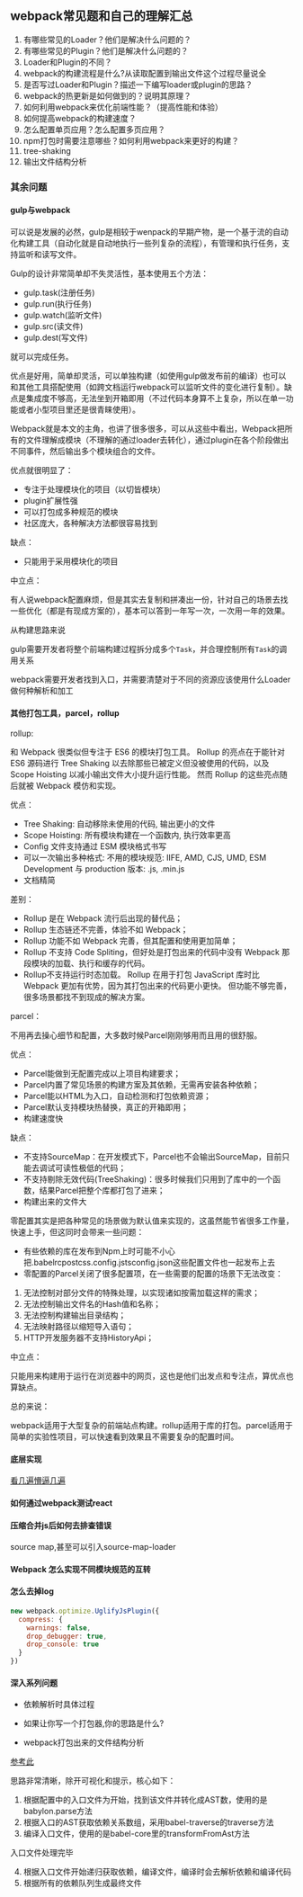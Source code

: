 ## webpack常见题和自己的理解汇总

1. 有哪些常见的Loader？他们是解决什么问题的？
2. 有哪些常见的Plugin？他们是解决什么问题的？
3. Loader和Plugin的不同？
4. webpack的构建流程是什么?从读取配置到输出文件这个过程尽量说全
5. 是否写过Loader和Plugin？描述一下编写loader或plugin的思路？
6. webpack的热更新是如何做到的？说明其原理？
7. 如何利用webpack来优化前端性能？（提高性能和体验）
8. 如何提高webpack的构建速度？
9. 怎么配置单页应用？怎么配置多页应用？
10. npm打包时需要注意哪些？如何利用webpack来更好的构建？
11. tree-shaking
12. 输出文件结构分析

### 其余问题

#### gulp与webpack

可以说是发展的必然，gulp是相较于wenpack的早期产物，是一个基于流的自动化构建工具（自动化就是自动地执行一些列复杂的流程），有管理和执行任务，支持监听和读写文件。

Gulp的设计非常简单却不失灵活性，基本使用五个方法：

- gulp.task(注册任务)
- gulp.run(执行任务)
- gulp.watch(监听文件)
- gulp.src(读文件)
- gulp.dest(写文件)

就可以完成任务。

优点是好用，简单却灵活，可以单独构建（如使用gulp做发布前的编译）也可以和其他工具搭配使用（如跨文档运行webpack可以监听文件的变化进行复制）。缺点是集成度不够高，无法坐到开箱即用（不过代码本身算不上复杂，所以在单一功能或者小型项目里还是很青睐使用）。

Webpack就是本文的主角，也讲了很多很多，可以从这些中看出，Webpack把所有的文件理解成模块（不理解的通过loader去转化），通过plugin在各个阶段做出不同事件，然后输出多个模块组合的文件。

优点就很明显了：

- 专注于处理模块化的项目（以切皆模块）
- plugin扩展性强
- 可以打包成多种规范的模块
- 社区庞大，各种解决方法都很容易找到

缺点：

- 只能用于采用模块化的项目

中立点：

有人说webpack配置麻烦，但是其实去复制和拼凑出一份，针对自己的场景去找一些优化（都是有现成方案的），基本可以答到一年写一次，一次用一年的效果。

从构建思路来说

gulp需要开发者将整个前端构建过程拆分成多个`Task`，并合理控制所有`Task`的调用关系

webpack需要开发者找到入口，并需要清楚对于不同的资源应该使用什么Loader做何种解析和加工

#### 其他打包工具，parcel，rollup

rollup:

和 Webpack 很类似但专注于 ES6 的模块打包工具。 Rollup 的亮点在于能针对 ES6 源码进行 Tree Shaking 以去除那些已被定义但没被使用的代码，以及 Scope Hoisting 以减小输出文件大小提升运行性能。 然而 Rollup 的这些亮点随后就被 Webpack 模仿和实现。

优点：

- Tree Shaking: 自动移除未使用的代码, 输出更小的文件
- Scope Hoisting: 所有模块构建在一个函数内, 执行效率更高
- Config 文件支持通过 ESM 模块格式书写
- 可以一次输出多种格式:
  不用的模块规范: IIFE, AMD, CJS, UMD, ESM
  Development 与 production 版本: .js, .min.js
- 文档精简

差别：

- Rollup 是在 Webpack 流行后出现的替代品；
- Rollup 生态链还不完善，体验不如 Webpack；
- Rollup 功能不如 Webpack 完善，但其配置和使用更加简单；
- Rollup 不支持 Code Spliting，但好处是打包出来的代码中没有 Webpack 那段模块的加载、执行和缓存的代码。
- Rollup不支持运行时态加载。
Rollup 在用于打包 JavaScript 库时比 Webpack 更加有优势，因为其打包出来的代码更小更快。 但功能不够完善，很多场景都找不到现成的解决方案。

parcel：

不用再去操心细节和配置，大多数时候Parcel刚刚够用而且用的很舒服。

优点：

- Parcel能做到无配置完成以上项目构建要求；
- Parcel内置了常见场景的构建方案及其依赖，无需再安装各种依赖；
- Parcel能以HTML为入口，自动检测和打包依赖资源；
- Parcel默认支持模块热替换，真正的开箱即用；
- 构建速度快

缺点：

- 不支持SourceMap：在开发模式下，Parcel也不会输出SourceMap，目前只能去调试可读性极低的代码；
- 不支持剔除无效代码(TreeShaking)：很多时候我们只用到了库中的一个函数，结果Parcel把整个库都打包了进来；
- 构建出来的文件大

零配置其实是把各种常见的场景做为默认值来实现的，这虽然能节省很多工作量，快速上手，但这同时会带来一些问题：

- 有些依赖的库在发布到Npm上时可能不小心把.babelrcpostcss.config.jstsconfig.json这些配置文件也一起发布上去
- 零配置的Parcel关闭了很多配置项，在一些需要的配置的场景下无法改变：

1. 无法控制对部分文件的特殊处理，以实现诸如按需加载这样的需求；
2. 无法控制输出文件名的Hash值和名称；
3. 无法控制构建输出目录结构；
4. 无法映射路径以缩短导入语句；
5. HTTP开发服务器不支持HistoryApi；

中立点：

只能用来构建用于运行在浏览器中的网页，这也是他们出发点和专注点，算优点也算缺点。

总的来说：

webpack适用于大型复杂的前端站点构建。rollup适用于库的打包。parcel适用于简单的实验性项目，可以快速看到效果且不需要复杂的配置时间。

#### 底层实现

[看几遍懵逼几遍](https://juejin.im/post/5aa3d2056fb9a028c36868aa?utm_medium=fe&utm_source=weixinqun#heading-5)

#### 如何通过webpack测试react

#### 压缩合并js后如何去排查错误

source map,甚至可以引入source-map-loader

#### Webpack 怎么实现不同模块规范的互转

#### 怎么去掉log

```javascript
new webpack.optimize.UglifyJsPlugin({
  compress: {
    warnings: false,
    drop_debugger: true,
    drop_console: true
  }
})
```

#### 深入系列问题

- 依赖解析时具体过程

- 如果让你写一个打包器,你的思路是什么?

- webpack打包出来的文件结构分析

[参考此](https://github.com/HuangQiii/Daily/tree/master/925-minipack)

思路非常清晰，除开可视化和提示，核心如下：

1. 根据配置中的入口文件为开始，找到该文件并转化成AST数，使用的是babylon.parse方法
2. 根据入口的AST获取依赖关系数组，采用babel-traverse的traverse方法
3. 编译入口文件，使用的是babel-core里的transformFromAst方法

入口文件处理完毕

4. 根据入口文件开始递归获取依赖，编译文件，编译时会去解析依赖和编译代码
5. 根据所有的依赖队列生成最终文件
